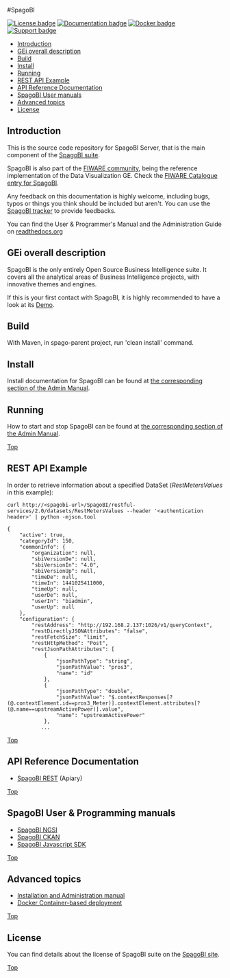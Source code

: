 

#<a name="top"></a>SpagoBI 

[![License badge](https://img.shields.io/badge/license-MPL-blue.svg)](http://www.spagobi.org/homepage/opensource/license/)
[![Documentation badge](https://readthedocs.org/projects/spagobi/badge/?version=latest)](http://spagobi.readthedocs.org/en/latest/)
[![Docker badge](https://img.shields.io/docker/pulls/spagobilabs/spagobi.svg)](https://hub.docker.com/r/spagobilabs/spagobi/)
[![Support badge](https://img.shields.io/badge/support-sof-yellowgreen.svg)](http://stackoverflow.com/questions/tagged/spagobi)

* [Introduction](#introduction)
* [GEi overall description](#gei-overall-description)
* [Build](#build)
* [Install](#install)
* [Running](#running)
* [REST API Example](#rest-api-example)
* [API Reference Documentation](#api-reference-documentation)
* [SpagoBI User manuals](#spagobi-user-manuals)
* [Advanced topics](#advanced-topics)
* [License](#license)
		  
## Introduction

This is the source code repository for SpagoBI Server, that is the main component of the [SpagoBI suite](http://www.spagobi.org). 

SpagoBI is also part of the [FIWARE community](http://www.fiware.org), being the reference implementation of the Data Visualization GE. Check the [FIWARE Catalogue entry for SpagoBI](http://catalogue.fiware.org/enablers/data-visualization-spagobi).

Any feedback on this documentation is highly welcome, including bugs, typos
or things you think should be included but aren't. You can use the [SpagoBI tracker](https://www.spagoworld.org/jira/browse/SPAGOBI) to provide feedbacks.

You can find the User & Programmer's Manual and the Administration Guide on [readthedocs.org](http://spagobi.readthedocs.org)

## GEi overall description

SpagoBI is the only entirely Open Source Business Intelligence suite. It covers all the analytical areas of Business Intelligence projects, with innovative themes and engines.

If this is your first contact with SpagoBI, it is highly recommended to have a look at its [Demo](http://demo.spagobi.org/Demo/index.html#).

## Build

With Maven, in spago-parent project, run 'clean install' command.

## Install

Install documentation for SpagoBI can be found at [the corresponding section of the Admin Manual](doc/admin/README.md#installation).

## Running

How to start and stop SpagoBI can be found at [the corresponding section of the Admin Manual](doc/admin/README.md#how-to-start-and-stop-spagobi-server).

[Top](#top)

## REST API Example

In order to retrieve information about a specified DataSet (*RestMetersValues* in this example): 

``` 
curl http://<spagobi-url>/SpagoBI/restful-services/2.0/datasets/RestMetersValues --header '<authentication header>' | python -mjson.tool

{
    "active": true,
    "categoryId": 150,
    "commonInfo": {
        "organization": null,
        "sbiVersionDe": null,
        "sbiVersionIn": "4.0",
        "sbiVersionUp": null,
        "timeDe": null,
        "timeIn": 1441025411000,
        "timeUp": null,
        "userDe": null,
        "userIn": "biadmin",
        "userUp": null
    },
    "configuration": {
        "restAddress": "http://192.168.2.137:1026/v1/queryContext",
        "restDirectlyJSONAttributes": "false",
        "restFetchSize": "limit",
        "restHttpMethod": "Post",
        "restJsonPathAttributes": [
            {
                "jsonPathType": "string",
                "jsonPathValue": "pros3",
                "name": "id"
            },
            {
                "jsonPathType": "double",
                "jsonPathValue": "$.contextResponses[?(@.contextElement.id==pros3_Meter)].contextElement.attributes[?(@.name==upstreamActivePower)].value",
                "name": "upstreamActivePower"
            },
           ...
``` 

[Top](#top)

## API Reference Documentation

* [SpagoBI REST](http://docs.spagobi.apiary.io/#) (Apiary)

[Top](#top)

## SpagoBI User & Programming manuals

* [SpagoBI NGSI](doc/user/NGSI/README.md)
* [SpagoBI CKAN](doc/user/CKAN/README.md)
* [SpagoBI Javascript SDK](doc/user/JS/README.md)

[Top](#top)

## Advanced topics

* [Installation and Administration manual](doc/admin/README.md)
* [Docker Container-based deployment](docker/README.md)

[Top](#top)

## License

You can find details about the license of SpagoBI suite on the [SpagoBI site](http://www.spagobi.org/homepage/opensource/license/).

[Top](#top)
